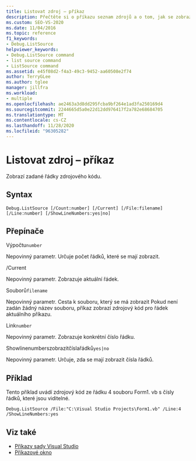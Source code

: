 ```yaml
---
title: Listovat zdroj – příkaz
description: Přečtěte si o příkazu seznam zdrojů a o tom, jak se zobrazí zadané řádky zdrojového kódu.
ms.custom: SEO-VS-2020
ms.date: 11/04/2016
ms.topic: reference
f1_keywords:
- Debug.ListSource
helpviewer_keywords:
- Debug.ListSource command
- list source command
- ListSource command
ms.assetid: e45f08d2-f4a3-49c3-9452-aa60508e2f74
author: TerryGLee
ms.author: tglee
manager: jillfra
ms.workload:
- multiple
ms.openlocfilehash: ae2463a3d8dd295fcba9bf264e1ad3fa250169d4
ms.sourcegitcommit: 2244665d5a0e22d12dd976417f2a782e68684705
ms.translationtype: MT
ms.contentlocale: cs-CZ
ms.lasthandoff: 11/28/2020
ms.locfileid: "96305282"
---
```

# <a name="list-source-command"></a>Listovat zdroj – příkaz
Zobrazí zadané řádky zdrojového kódu.

## <a name="syntax"></a>Syntax

```
Debug.ListSource [/Count:number] [/Current] [/File:filename]
[/Line:number] [/ShowLineNumbers:yes|no]
```

## <a name="switches"></a>Přepínače
Výpočtu`number`

Nepovinný parametr. Určuje počet řádků, které se mají zobrazit.

/Current

Nepovinný parametr. Zobrazuje aktuální řádek.

Souborů`filename`

Nepovinný parametr. Cesta k souboru, který se má zobrazit Pokud není zadán žádný název souboru, příkaz zobrazí zdrojový kód pro řádek aktuálního příkazu.

Link`number`

Nepovinný parametr. Zobrazuje konkrétní číslo řádku.

Showlinenumberszobrazitčíslařádků`yes|no`

Nepovinný parametr. Určuje, zda se mají zobrazit čísla řádků.

## <a name="example"></a>Příklad
Tento příklad uvádí zdrojový kód ze řádku 4 souboru Form1. vb s čísly řádků, které jsou viditelné.

```
Debug.ListSource /File:"C:\Visual Studio Projects\Form1.vb" /Line:4 /ShowLineNumbers:yes
```

## <a name="see-also"></a>Viz také

- [Příkazy sady Visual Studio](../../ide/reference/visual-studio-commands.md)
- [Příkazové okno](../../ide/reference/command-window.md)